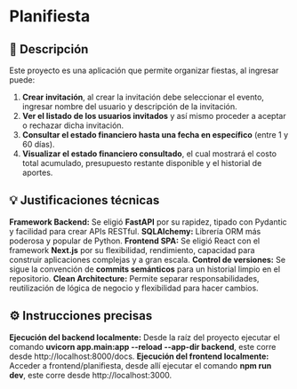 # Planifiesta

## 📝 Descripción

Este proyecto es una aplicación que permite organizar fiestas, al ingresar puede:
1. **Crear invitación**, al crear la invitación debe seleccionar el evento, ingresar nombre del usuario y descripción de la invitación.
2. **Ver el listado de los usuarios invitados** y así mismo proceder a aceptar o rechazar dicha invitación.
3. **Consultar el estado financiero hasta una fecha en específico** (entre 1 y 60 días).
4. **Visualizar el estado financiero consultado**, el cual mostrará el costo total acumulado, presupuesto restante disponible y el historial de aportes.

## 💡 Justificaciones técnicas

**Framework Backend:** Se eligió **FastAPI** por su rapidez, tipado con Pydantic y facilidad para crear APIs RESTful.
**SQLAlchemy:** Librería ORM más poderosa y popular de Python.
**Frontend SPA:** Se eligió React con el framework **Next.js** por su flexibilidad, rendimiento, capacidad para construir aplicaciones complejas y a gran escala.
**Control de versiones:** Se sigue la convención de **commits semánticos** para un historial limpio en el repositorio.
**Clean Architecture:** Permite separar responsabilidades, reutilización de lógica de negocio y flexibilidad para hacer cambios.

## ⚙️ Instrucciones precisas

**Ejecución del backend localmente:** Desde la raíz del proyecto ejecutar el comando **uvicorn app.main:app --reload --app-dir backend**, este corre desde http://localhost:8000/docs.
**Ejecución del frontend localmente:** Acceder a frontend/planifiesta, desde allí ejecutar el comando **npm run dev**, este corre desde http://localhost:3000.
